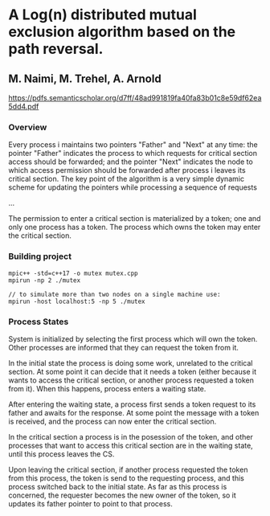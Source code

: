 # A Log(n) distributed mutual exclusion algorithm based on the path reversal.

## M. Naimi, M. Trehel, A. Arnold

https://pdfs.semanticscholar.org/d7ff/48ad991819fa40fa83b01c8e59df62ea5dd4.pdf


### Overview

<quote cite="excerpts from the article">

Every process i maintains two pointers "Father" and "Next" at any time: the
pointer "Father" indicates the process to which requests for critical section
access should be forwarded; and the pointer "Next" indicates the node to which
access permission should be forwarded after process i leaves its critical
section. The key point of the algorithm is a very simple dynamic scheme for
updating the pointers while processing a sequence of requests

...

The permission to enter a critical section is materialized by a token; one and
only one process has a token. The process which owns the token may enter the
critical section.

</quote>

### Building project

    mpic++ -std=c++17 -o mutex mutex.cpp
    mpirun -np 2 ./mutex

    // to simulate more than two nodes on a single machine use:
    mpirun -host localhost:5 -np 5 ./mutex

### Process States

System is initialized by selecting the first process which will own the token.
Other processes are informed that they can request the token from it.

In the initial state the process is doing some work, unrelated to the critical
section. At some point it can decide that it needs a token (either because it
wants to access the critical section, or another process requested a token from
it). When this happens, process enters a waiting state.

After entering the waiting state, a process first sends a token request to its
father and awaits for the response. At some point the message with a token is received,
and the process can now enter the critical section.

In the critical section a process is in the posession of the token, and other
processes that want to access this critical section are in the waiting state,
until this process leaves the CS.

Upon leaving the critical section, if another process requested the token from
this process, the token is send to the requesting process, and this process switched
back to the initial state. As far as this process is concerned, the requester becomes
the new owner of the token, so it updates its father pointer to point to that
process.



